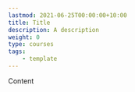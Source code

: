 ```yaml
---
lastmod: 2021-06-25T00:00:00+10:00
title: Title
description: A description
weight: 0
type: courses
tags: 
    - template
---
```


Content